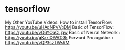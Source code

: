 # tensorflow
My Other YouTube Videos:
How to install TensorFlow: https://youtu.be/uHAdNPVVqDM
Basic of TensorFlow: https://youtu.be/vO6YOaCLjgw
Basic of Neural Network : https://youtu.be/gKzziDW6C9k
Forward Propagation : https://youtu.be/vQP3szTWsRM
